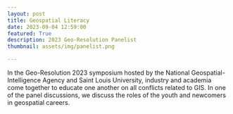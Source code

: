 ```yaml
---
layout: post
title: Geospatial Literacy
date: 2023-09-04 12:59:00
featured: True
description: 2023 Geo-Resolution Panelist
thumbnail: assets/img/panelist.png

---
```


In the Geo-Resolution 2023 symposium hosted by the National Geospatial-Intelligence Agency and Saint Louis University, industry and academia come together to educate one another on all conflicts related to GIS. In one of the panel discussions, we discuss the roles of the youth and newcomers in geospatial careers.
